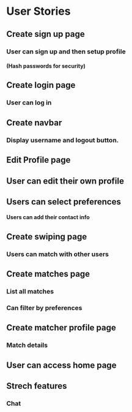 # User Stories

## Create sign up page
### User can sign up and then setup profile
#### (Hash passwords for security)

## Create login page
### User can log in

## Create navbar
### Display username and logout button. 

## Edit Profile page 
## User can edit their own profile
## Users can select preferences
#### Users can add their contact info

## Create swiping page
### Users can match with other users 

## Create matches page
### List all matches 
### Can filter by preferences

## Create matcher profile page
### Match details

## User can access home page

## Strech features
### Chat

